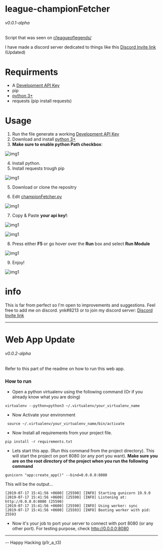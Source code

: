 # league-championFetcher 
###### v0.0.1-alpha
Script that was seen on [r/leagueoflegends/](https://www.reddit.com/r/leagueoflegends/comments/cctwey/i_created_a_program_to_calculate_how_many_times/)

I have made a discord server dedicated to things like this  [Discord Invite link](https://discordapp.com/invite/gweJvhp) (Updated)


# Requirments
* A [Development API Key](https://developer.riotgames.com/) 
* pip 
* [python 3+](https://www.python.org/downloads/)
* requests (pip install requests)

# Usage

1) Run the file generate a working [Development API Key](https://developer.riotgames.com/)
2) Download and install [python 3+](https://www.python.org/downloads/) 
3) **Make sure to enable python Path checkbox**: 

![img1](https://i.imgur.com/2sfqDju.png)

4) Install python.
5) Install requests trough pip

![img1](https://i.imgur.com/M3nhH0M.png)

5) Download or clone the repositry 

6) Edit [championFetcher.py](https://github.com/YannickDC/league-championFetcher/blob/master/championFetcher.py) 

![img1](https://i.imgur.com/Ld9EPp0.png)

7) Copy & Paste **your api key!**: 

![img1](https://i.imgur.com/kSpXkyO.png)

![img1](https://i.imgur.com/L8oeLEF.png)

8) Press either **F5** or go hover over the **Run** box and select **Run Module** 

![img1](https://i.imgur.com/HBilqob.png)

9) Enjoy!

![img1](https://i.imgur.com/GYNjDf9.png)


# info
This is far from perfect so I'm open to improvements and suggestions. 
Feel free to add me on discord. ynk#8213 or to join my discord server: [Discord Invite link](https://discordapp.com/invite/gweJvhp)


-------------------------------------------------------------
# Web App Update
###### v0.0.2-alpha
Refer to this part of the readme on how to run this web app.

### How to run
* Open a python virtualenv using the following command (Or if you already know what you are doing)
    
```
virtualenv --python=python3 ~/.virtualenv/your_virtualenv_name
```
* Now Activate your environment
```
 source ~/.virtualenv/your_virtualenv_name/bin/activate
```
* Now Install all requirements from your project file.
```
pip install -r requirements.txt
```
* Lets start this app. (Run this command from the project directory). This will start the project on port 8080 (or any port you want).
<b> Make sure you are on the root directory of the project when you run the following command </b>
```
gunicorn "app:create_app()" --bind=0.0.0.0:8080
```

This will be the output... 
```
[2019-07-17 15:41:56 +0600] [25590] [INFO] Starting gunicorn 19.9.0
[2019-07-17 15:41:56 +0600] [25590] [INFO] Listening at: http://0.0.0.0:8080 (25590)
[2019-07-17 15:41:56 +0600] [25590] [INFO] Using worker: sync
[2019-07-17 15:41:56 +0600] [25593] [INFO] Booting worker with pid: 25593
```
* Now it's your job to port your server to connect with port 8080 (or any other port). For testing purpose,
check http://0.0.0.0:8080

-------------------------------------------------------

-- Happy Hacking (p1r_a_t3)
